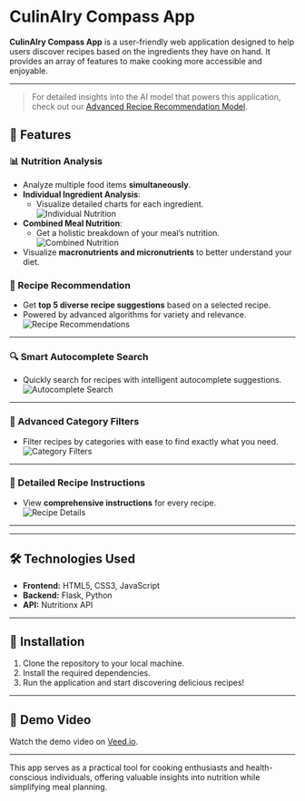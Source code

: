 # CulinAIry Compass App

**CulinAIry Compass App** is a user-friendly web application designed to help users discover recipes based on the ingredients they have on hand. It provides an array of features to make cooking more accessible and enjoyable.

---

> For detailed insights into the AI model that powers this application, check out our [Advanced Recipe Recommendation Model](./aimodel).
## 🌟 **Features**

### **📊 Nutrition Analysis**
- Analyze multiple food items **simultaneously**.  
- **Individual Ingredient Analysis**:
  - Visualize detailed charts for each ingredient.  
  ![Individual Nutrition](screenshots/viz3.png)  
- **Combined Meal Nutrition**:
  - Get a holistic breakdown of your meal’s nutrition.  
  ![Combined Nutrition](screenshots/viz2.png)  
- Visualize **macronutrients and micronutrients** to better understand your diet.  
### **🍳 Recipe Recommendation**
- Get **top 5 diverse recipe suggestions** based on a selected recipe.  
- Powered by advanced algorithms for variety and relevance.  
![Recipe Recommendations](screenshots/advreccomendation.png)

---

### **🔍 Smart Autocomplete Search**
- Quickly search for recipes with intelligent autocomplete suggestions.  
![Autocomplete Search](screenshots/autocomplete.png)

---

### **🔖 Advanced Category Filters**
- Filter recipes by categories with ease to find exactly what you need.  
![Category Filters](screenshots/filter.png)

---

### **📜 Detailed Recipe Instructions**
- View **comprehensive instructions** for every recipe.  
![Recipe Details](screenshots/det.png)

---


---

## 🛠️ **Technologies Used**
- **Frontend:** HTML5, CSS3, JavaScript  
- **Backend:** Flask, Python  
- **API:** Nutritionx API  

---

## 🚀 **Installation**
1. Clone the repository to your local machine.  
2. Install the required dependencies.  
3. Run the application and start discovering delicious recipes!  

---

## 🎥 **Demo Video**
Watch the demo video on [Veed.io](https://www.veed.io/view/88c9f9c3-b371-44ff-af1e-0179dd2d961f?panel=share).

---

This app serves as a practical tool for cooking enthusiasts and health-conscious individuals, offering valuable insights into nutrition while simplifying meal planning.
